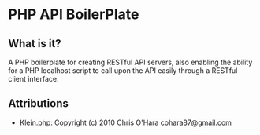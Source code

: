 # PHP API BoilerPlate

## What is it?

A PHP boilerplate for creating RESTful API servers, also enabling the ability for a PHP localhost script to call upon the API easily through a RESTful client interface.

## Attributions

- [Klein.php](https://github.com/chriso/klein.php): Copyright (c) 2010 Chris O'Hara cohara87@gmail.com
